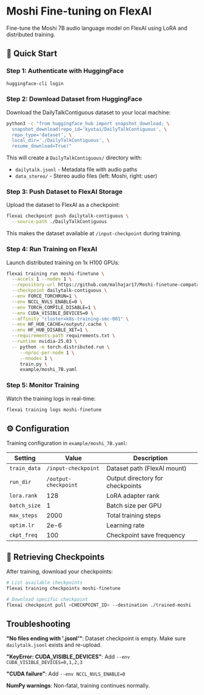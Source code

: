 # Moshi Fine-tuning on FlexAI

Fine-tune the Moshi 7B audio language model on FlexAI using LoRA and distributed training.

## 🚀 Quick Start

### Step 1: Authenticate with HuggingFace

```bash
huggingface-cli login
```

### Step 2: Download Dataset from HuggingFace

Download the DailyTalkContiguous dataset to your local machine:

```bash
python3 -c "from huggingface_hub import snapshot_download; \
  snapshot_download(repo_id='kyutai/DailyTalkContiguous', \
  repo_type='dataset', \
  local_dir='./DailyTalkContiguous', \
  resume_download=True)"
```

This will create a `DailyTalkContiguous/` directory with:
- `dailytalk.jsonl` - Metadata file with audio paths
- `data_stereo/` - Stereo audio files (left: Moshi, right: user)

### Step 3: Push Dataset to FlexAI Storage

Upload the dataset to FlexAI as a checkpoint:

```bash
flexai checkpoint push dailytalk-contiguous \
  --source-path ./DailyTalkContiguous
```

This makes the dataset available at `/input-checkpoint` during training.

### Step 4: Run Training on FlexAI

Launch distributed training on 1x H100 GPUs:

```bash
flexai training run moshi-finetune \
  --accels 1 --nodes 1 \
  --repository-url https://github.com/malhajar17/Moshi-finetune-compatable \
  --checkpoint dailytalk-contiguous \
  --env FORCE_TORCHRUN=1 \
  --env NCCL_NVLS_ENABLE=0 \
  --env TORCH_COMPILE_DISABLE=1 \
  --env CUDA_VISIBLE_DEVICES=0 \
  --affinity "cluster=k8s-training-smc-001" \
  --env HF_HUB_CACHE=/output/.cache \
  --env HF_HUB_DISABLE_XET=1 \
  --requirements-path requirements.txt \
  --runtime nvidia-25.03 \
  -- python -m torch.distributed.run \
     --nproc-per-node 1 \
     --nnodes 1 \
     train.py \
     example/moshi_7B.yaml
```

### Step 5: Monitor Training

Watch the training logs in real-time:

```bash
flexai training logs moshi-finetune
```



## ⚙️ Configuration

Training configuration in `example/moshi_7B.yaml`:

| Setting | Value | Description |
|---------|-------|-------------|
| `train_data` | `/input-checkpoint` | Dataset path (FlexAI mount) |
| `run_dir` | `/output-checkpoint` | Output directory for checkpoints |
| `lora.rank` | 128 | LoRA adapter rank |
| `batch_size` | 1 | Batch size per GPU |
| `max_steps` | 2000 | Total training steps |
| `optim.lr` | 2e-6 | Learning rate |
| `ckpt_freq` | 100 | Checkpoint save frequency |

## 💾 Retrieving Checkpoints

After training, download your checkpoints:

```bash
# List available checkpoints
flexai training checkpoints moshi-finetune

# Download specific checkpoint
flexai checkpoint pull <CHECKPOINT_ID> --destination ./trained-moshi
```

## Troubleshooting

**"No files ending with '.jsonl'"**: Dataset checkpoint is empty. Make sure `dailytalk.jsonl` exists and re-upload.

**"KeyError: CUDA_VISIBLE_DEVICES"**: Add `--env CUDA_VISIBLE_DEVICES=0,1,2,3`

**"CUDA failure"**: Add `--env NCCL_NVLS_ENABLE=0`

**NumPy warnings**: Non-fatal, training continues normally.
